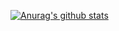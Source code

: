 [![Anurag's github stats](https://github-readme-stats.vercel.app/api?username=Lyy-spec?theme=THEME_NAME=radical)](https://github.com/anuraghazra/github-readme-stats)
